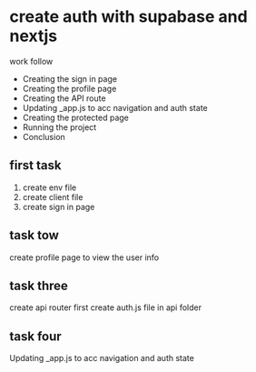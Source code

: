 # create auth with supabase and nextjs
 work follow
  - Creating the sign in page
 - Creating the profile page
 - Creating the API route
 - Updating _app.js to acc navigation and auth state
 - Creating the protected page
 - Running the project
 - Conclusion

 ## first task 
 1. create env file
 2. create client file
 3. create sign in page

 ## task tow
 create profile page to view the user info


 ## task three
 create api router 
 first create auth.js file in api folder

 ## task four
 Updating _app.js to acc navigation and auth state
